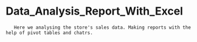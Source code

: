# Data_Analysis_Report_With_Excel

       Here we analysing the store's sales data. Making reports with the help of pivot tables and chatrs.
